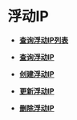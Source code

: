 # 浮动IP<a name="eip_openstackapi_0005"></a>

-   **[查询浮动IP列表](查询浮动IP列表.md)**  

-   **[查询浮动IP](查询浮动IP.md)**  

-   **[创建浮动IP](创建浮动IP.md)**  

-   **[更新浮动IP](更新浮动IP.md)**  

-   **[删除浮动IP](删除浮动IP.md)**  


